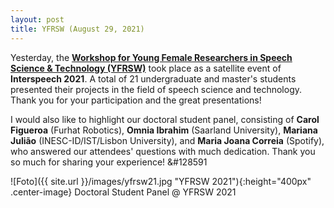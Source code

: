 ```yaml
---
layout: post
title: YFRSW (August 29, 2021)
---
```


Yesterday, the <strong><a href="https://sites.google.com/view/yfrsw-2021/home" target="_blank" rel="noopener">Workshop for Young Female Researchers in Speech Science & Technology (YFRSW)</a></strong> took place as a satellite event of <strong>Interspeech 2021</strong>. A total of 21 undergraduate and master's students presented their projects in the field of speech science and technology. 
Thank you for your participation and the great presentations!

I would also like to highlight our doctoral student panel, consisting of <strong>Carol Figueroa</strong> (Furhat Robotics), <strong>Omnia Ibrahim</strong> (Saarland University), <strong>Mariana Julião</strong> (INESC-ID/IST/Lisbon University), and <strong>Maria Joana Correia</strong> (Spotify), who answered our attendees' questions with much dedication.
Thank you so much for sharing your experience! &#128591

![Foto]({{ site.url }}/images/yfrsw21.jpg "YFRSW 2021"){:height="400px" .center-image}
Doctoral Student Panel @ YFRSW 2021
